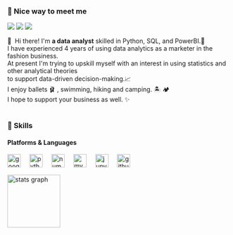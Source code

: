 ### 🤞 Nice way to meet me
<p>
  <a href="https://www.notion.so/Data-analysis-Portfolio-10cdcdf02542800495a3e1cca0cfe531?pvs=4" target="_blank"><img src="https://img.shields.io/badge/Tech_Blog-3DDC84?style=flat-square&logo=GitHub%20Sponsors&logoColor=white"/></a>
  <a href="https://www.linkedin.com/in/nuri-park-032059310/" target="_blank"><img src="https://img.shields.io/badge/Nuri_Park-0A66C2?style=flat-square&logo=Linkedin&logoColor=white"/></a>
  <a href="mailto:nuri.park020@gmail.com" target="_blank"><img src="https://img.shields.io/badge/nuri.park020@gmail.com-EA4335?style=flat-square&logo=Gmail&logoColor=white"/></a>
</p>

<p>
  👋&nbsp; Hi there! I'm <b>a data analyst</b> skilled in Python, SQL, and PowerBI.🚀<br/>
  I have experienced 4 years of using data analytics as a marketer in the fashion business. <br/>At present I'm trying to upskill myself with an interest in using statistics and other analytical theories <br/> to support data-driven decision-making.📈<br/>
  I enjoy ballets 🩰 , swimming, hiking and camping. 🏝️ 🏕️ <br/>
  I hope to support your business as well. ✨ <br/><br/>
</p>



### 💪 Skills
#### Platforms & Languages
<div align="left">
  <img src="https://cdn.jsdelivr.net/gh/devicons/devicon/icons/google/google-original.svg" height="30" alt="google logo"  />
  <img width="12" />
  <img src="https://cdn.jsdelivr.net/gh/devicons/devicon/icons/python/python-original.svg" height="30" alt="python logo"  />
  <img width="12" />
  <img src="https://cdn.jsdelivr.net/gh/devicons/devicon/icons/numpy/numpy-original.svg" height="30" alt="numpy logo"  />
  <img width="12" />
  <img src="https://cdn.jsdelivr.net/gh/devicons/devicon/icons/mysql/mysql-original.svg" height="30" alt="mysql logo"  />
  <img width="12" />
  <img src="https://cdn.jsdelivr.net/gh/devicons/devicon/icons/jupyter/jupyter-original.svg" height="30" alt="jupyter logo"  />
  <img width="12" />
  <img src="https://cdn.jsdelivr.net/gh/devicons/devicon/icons/github/github-original.svg" height="30" alt="github logo"  />
</div><p><p/>
<div align="left">
  <img src="https://github-readme-stats.vercel.app/api?username=Hello-nuri&hide_title=false&hide_rank=false&show_icons=true&include_all_commits=true&count_private=true&disable_animations=false&theme=dark&locale=en&hide_border=true&order=1" height="120" alt="stats graph"  />    
</div> 
